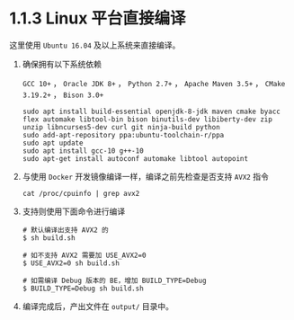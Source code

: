 # 1.1.3 Linux 平台直接编译

这里使用 `Ubuntu 16.04` 及以上系统来直接编译。

1. 确保拥有以下系统依赖

    `GCC 10+` ， `Oracle JDK 8+` ， `Python 2.7+` ， `Apache Maven 3.5+` ， `CMake 3.19.2+` ， `Bison 3.0+`

    ```shell
    sudo apt install build-essential openjdk-8-jdk maven cmake byacc flex automake libtool-bin bison binutils-dev libiberty-dev zip unzip libncurses5-dev curl git ninja-build python
    sudo add-apt-repository ppa:ubuntu-toolchain-r/ppa
    sudo apt update
    sudo apt install gcc-10 g++-10 
    sudo apt-get install autoconf automake libtool autopoint
    ```

2. 与使用 `Docker` 开发镜像编译一样，编译之前先检查是否支持 `AVX2` 指令

    ```shell
    cat /proc/cpuinfo | grep avx2
    ```

3. 支持则使用下面命令进行编译

    ```shell
    # 默认编译出支持 AVX2 的
    $ sh build.sh

    # 如不支持 AVX2 需要加 USE_AVX2=0
    $ USE_AVX2=0 sh build.sh

    # 如需编译 Debug 版本的 BE，增加 BUILD_TYPE=Debug
    $ BUILD_TYPE=Debug sh build.sh
    ```

4. 编译完成后，产出文件在 `output/` 目录中。
